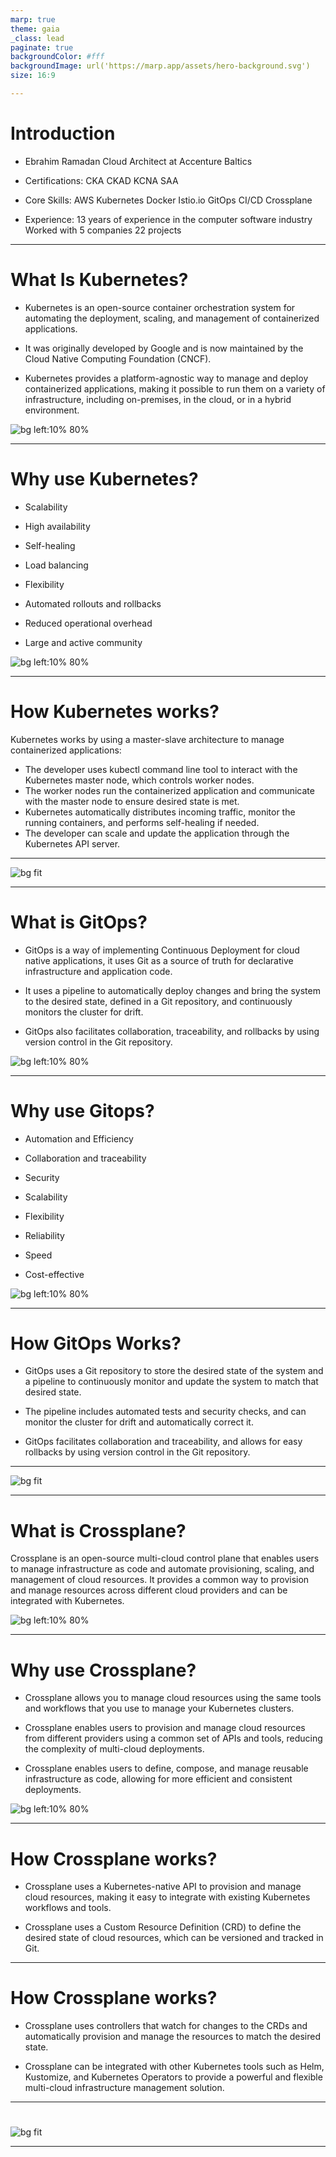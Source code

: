 ```yaml
---
marp: true
theme: gaia
_class: lead
paginate: true 
backgroundColor: #fff
backgroundImage: url('https://marp.app/assets/hero-background.svg')
size: 16:9

---
```


# Introduction
- Ebrahim Ramadan Cloud Architect at Accenture Baltics

- Certifications: CKA CKAD KCNA SAA

- Core Skills: AWS Kubernetes Docker Istio.io GitOps CI/CD Crossplane

- Experience: 13 years of experience in the computer software industry Worked with 5 companies 22 projects

---

# What Is Kubernetes? 
* Kubernetes is an open-source container orchestration system for automating the deployment, scaling, and management of containerized applications.

* It was originally developed by Google and is now maintained by the Cloud Native Computing Foundation (CNCF).

* Kubernetes provides a platform-agnostic way to manage and deploy containerized applications, making it possible to run them on a variety of infrastructure, including on-premises, in the cloud, or in a hybrid environment.

![bg left:10% 80%](https://kubernetes.io/images/favicon.png)

---

# Why use Kubernetes?

- Scalability

- High availability 

- Self-healing 

- Load balancing

- Flexibility 

- Automated rollouts and rollbacks

- Reduced operational overhead 

- Large and active community

![bg left:10% 80%](https://kubernetes.io/images/favicon.png)

----
# How Kubernetes works?
Kubernetes works by using a master-slave architecture to manage containerized applications:

- The developer uses kubectl command line tool to interact with the Kubernetes master node, which controls worker nodes.
- The worker nodes run the containerized application and communicate with the master node to ensure desired state is met.
- Kubernetes automatically distributes incoming traffic, monitor the running containers, and performs self-healing if needed.
- The developer can scale and update the application through the Kubernetes API server.

---

![bg fit](https://images.ctfassets.net/w1bd7cq683kz/5Ex6830HzBPU5h8Ou8xQAB/2c948105fc10094348203bec6c1eab04/Kubernetes_20architecture_20diagram.png)

---
# What is GitOps?  
- GitOps is a way of implementing Continuous Deployment for cloud native applications, it uses Git as a source of truth for declarative infrastructure and application code.

- It uses a pipeline to automatically deploy changes and bring the system to the desired state, defined in a Git repository, and continuously monitors the cluster for drift.

- GitOps also facilitates collaboration, traceability, and rollbacks by using version control in the Git repository.

![bg left:10% 80%](https://www.almtoolbox.com/blog/wp-content/uploads//2022/03/gitops.png)

---
# Why use Gitops?

- Automation and Efficiency

- Collaboration and traceability

- Security 

- Scalability 

- Flexibility 

- Reliability

- Speed 

- Cost-effective

![bg left:10% 80%](https://www.almtoolbox.com/blog/wp-content/uploads//2022/03/gitops.png)

----
# How GitOps Works?
- GitOps uses a Git repository to store the desired state of the system and a pipeline to continuously monitor and update the system to match that desired state.

- The pipeline includes automated tests and security checks, and can monitor the cluster for drift and automatically correct it.

- GitOps facilitates collaboration and traceability, and allows for easy rollbacks by using version control in the Git repository.

---
![bg fit ](https://www.cncf.io/wp-content/uploads/2022/08/image1-31.png)

---
# What is Crossplane?
Crossplane is an open-source multi-cloud control plane that enables users to manage infrastructure as code and automate provisioning, scaling, and management of cloud resources. It provides a common way to provision and manage resources across different cloud providers and can be integrated with Kubernetes.

![bg left:10% 80%](https://cncf-branding.netlify.app/img/projects/crossplane/icon/color/crossplane-icon-color.png)

---
# Why use Crossplane?

- Crossplane allows you to manage cloud resources using the same tools and workflows that you use to manage your Kubernetes clusters.

- Crossplane enables users to provision and manage cloud resources from different providers using a common set of APIs and tools, reducing the complexity of multi-cloud deployments.

- Crossplane enables users to define, compose, and manage reusable infrastructure as code, allowing for more efficient and consistent deployments.

![bg left:10% 80%](https://cncf-branding.netlify.app/img/projects/crossplane/icon/color/crossplane-icon-color.png)

---
# How Crossplane works?
- Crossplane uses a Kubernetes-native API to provision and manage cloud resources, making it easy to integrate with existing Kubernetes workflows and tools.

- Crossplane uses a Custom Resource Definition (CRD) to define the desired state of cloud resources, which can be versioned and tracked in Git.

---
# How Crossplane works?
- Crossplane uses controllers that watch for changes to the CRDs and automatically provision and manage the resources to match the desired state.

- Crossplane can be integrated with other Kubernetes tools such as Helm, Kustomize, and Kubernetes Operators to provide a powerful and flexible multi-cloud infrastructure management solution.
---
#
![bg fit](https://freecontent.manning.com/wp-content/uploads/defining-infrastructure-declaratively-with-crossplane_01.png)

---